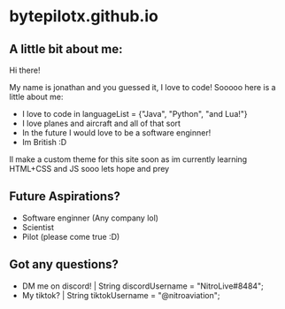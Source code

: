 # bytepilotx.github.io

## A little bit about me:
Hi there!

My name is jonathan and you guessed it, I love to code! Sooooo here is a little about me:

- I love to code in languageList = {"Java", "Python", "and Lua!"}
- I love planes and aircraft and all of that sort
- In the future I would love to be a software enginner!
- Im British :D

Il make a custom theme for this site soon as im currently learning HTML+CSS and JS sooo lets hope and prey 

## Future Aspirations?
- Software enginner (Any company lol)
- Scientist
- Pilot (please come true :D)

## Got any questions?
- DM me on discord! | String discordUsername = "NitroLive#8484";
- My tiktok? | String tiktokUsername = "@nitroaviation";
